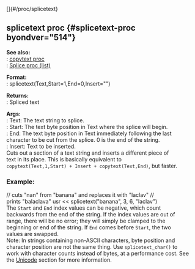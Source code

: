 []{#/proc/splicetext}    
## splicetext proc {#splicetext-proc byondver="514"}    
**See also:**    
:   [copytext proc](/ref/proc/copytext/copytext.md)    
:   [Splice proc (list)](/ref/list/proc/Splice/Splice.md)    
<!-- -->    
**Format:**    
:   splicetext(Text,Start=1,End=0,Insert=\"\")    
<!-- -->    
**Returns:**    
:   Spliced text    
<!-- -->    
**Args:**    
:   Text: The text string to splice.    
:   Start: The text byte position in Text where the splice will begin.    
:   End: The text byte position in Text immediately following the last    
    character to be cut from the splice. 0 is the end of the string.    
:   Insert: Text to be inserted.    
Cuts out a section of a text string and inserts a different piece of    
text in its place. This is basically equivalent to    
`copytext(Text,1,Start) + Insert + copytext(Text,End)`, but faster.    
### Example:    
// cuts \"nan\" from \"banana\" and replaces it with \"laclav\" //    
prints \"balaclava\" usr \<\< splicetext(\"banana\", 3, 6, \"laclav\")    
The `Start` and `End` index values can be negative, which count    
backwards from the end of the string. If the index values are out of    
range, there will be no error; they will simply be clamped to the    
beginning or end of the string. If `End` comes before `Start`, the two    
values are swapped.    
Note: In strings containing non-ASCII characters, byte position and    
character position are not the same thing. Use `splicetext_char()` to    
work with character counts instead of bytes, at a performance cost. See    
the [Unicode](/ref/%7Bnotes%7D/Unicode/Unicode.md) section for more information.  